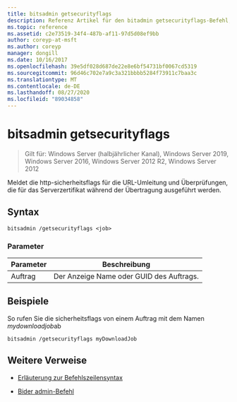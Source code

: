 ```yaml
---
title: bitsadmin getsecurityflags
description: Referenz Artikel für den bitadmin getsecurityflags-Befehl, der die http-sicherheitsflags für die URL-Umleitung und die bei der Übertragung ausgeführten Prüfungen auf dem Serverzertifikat meldet.
ms.topic: reference
ms.assetid: c2e73519-34f4-487b-af11-97d5d08ef9bb
author: coreyp-at-msft
ms.author: coreyp
manager: dongill
ms.date: 10/16/2017
ms.openlocfilehash: 39e5df028d687de22e8e6bf54731bf0067cd5319
ms.sourcegitcommit: 96d46c702e7a9c3a321bbbb5284f73911c7baa3c
ms.translationtype: MT
ms.contentlocale: de-DE
ms.lasthandoff: 08/27/2020
ms.locfileid: "89034858"
---
```

# <a name="bitsadmin-getsecurityflags"></a>bitsadmin getsecurityflags

> Gilt für: Windows Server (halbjährlicher Kanal), Windows Server 2019, Windows Server 2016, Windows Server 2012 R2, Windows Server 2012

Meldet die http-sicherheitsflags für die URL-Umleitung und Überprüfungen, die für das Serverzertifikat während der Übertragung ausgeführt werden.

## <a name="syntax"></a>Syntax

```
bitsadmin /getsecurityflags <job>
```

### <a name="parameters"></a>Parameter

| Parameter | Beschreibung |
| -------------- | -------------- |
| Auftrag | Der Anzeige Name oder GUID des Auftrags. |

## <a name="examples"></a>Beispiele

So rufen Sie die sicherheitsflags von einem Auftrag mit dem Namen *mydownloadjob*ab

```
bitsadmin /getsecurityflags myDownloadJob
```

## <a name="additional-references"></a>Weitere Verweise

- [Erläuterung zur Befehlszeilensyntax](command-line-syntax-key.md)

- [Bider admin-Befehl](bitsadmin.md)
